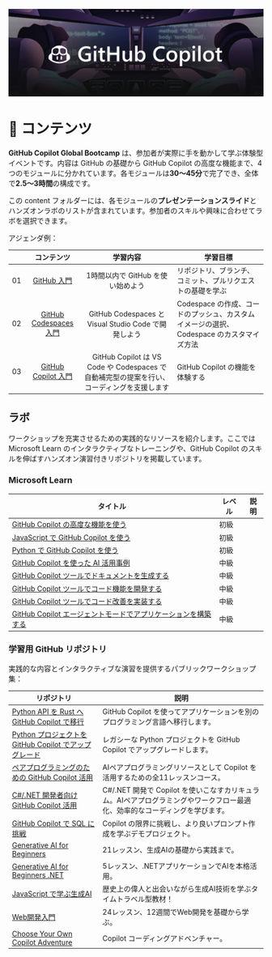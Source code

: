 ![GitHub Copilot](github-copilot.png) 

# 📂 コンテンツ

**GitHub Copilot Global Bootcamp** は、参加者が実際に手を動かして学ぶ体験型イベントです。内容は GitHub の基礎から GitHub Copilot の高度な機能まで、4つのモジュールに分かれています。各モジュールは**30～45分**で完了でき、全体で**2.5～3時間**の構成です。

この content フォルダーには、各モジュールの**プレゼンテーションスライド**とハンズオンラボのリストが含まれています。参加者のスキルや興味に合わせてラボを選択できます。

アジェンダ例：

|       |              コンテンツ             |                       学習内容                       |                     学習目標                 |
| :---: | :------------------------------------: | :---------------------------------------------------------: | ----------------------------------------------------------- |
| 01 | [GitHub 入門](/01-Introduction-to-GitHub/) | 1時間以内で GitHub を使い始めよう | リポジトリ、ブランチ、コミット、プルリクエストの基礎を学ぶ |
| 02 | [GitHub Codespaces 入門](/02-Introduction-to-GitHub-Codespaces/) | GitHub Codespaces と Visual Studio Code で開発しよう | Codespace の作成、コードのプッシュ、カスタムイメージの選択、Codespace のカスタマイズ方法 |
| 03 | [GitHub Copilot 入門](/03-Introduction-to-GitHub-Copilot/) | GitHub Copilot は VS Code や Codespaces で自動補完型の提案を行い、コーディングを支援します | GitHub Copilot の機能を体験する |

## ラボ
ワークショップを充実させるための実践的なリソースを紹介します。ここでは Microsoft Learn のインタラクティブなトレーニングや、GitHub Copilot のスキルを伸ばすハンズオン演習付きリポジトリを掲載しています。

### Microsoft Learn 

| タイトル | レベル | 説明 |
|---|---|---|
| [GitHub Copilot の高度な機能を使う](https://learn.microsoft.com/ja-jp/training/modules/advanced-github-copilot/) | 初級 |  |
| [JavaScript で GitHub Copilot を使う](https://learn.microsoft.com/ja-jp/training/modules/introduction-copilot-javascript/) | 初級 |  |
| [Python で GitHub Copilot を使う](https://learn.microsoft.com/ja-jp/training/modules/introduction-copilot-python/) | 初級 |  |
| [GitHub Copilot を使った AI 活用事例](https://learn.microsoft.com/ja-jp/training/modules/developer-use-cases-for-ai-with-github-copilot/) | 中級 |  |
| [GitHub Copilot ツールでドキュメントを生成する](https://learn.microsoft.com/ja-jp/training/modules/generate-documentation-using-github-copilot-tools/) | 中級 |  |
| [GitHub Copilot ツールでコード機能を開発する](https://learn.microsoft.com/ja-jp/training/modules/develop-code-features-using-github-copilot-tools/) | 中級 |  |
| [GitHub Copilot ツールでコード改善を実装する](https://learn.microsoft.com/ja-jp/training/modules/implement-code-improvements-using-github-copilot-tools/) | 中級 |  |
| [GitHub Copilot エージェントモードでアプリケーションを構築する](https://learn.microsoft.com/training/modules/github-copilot-agent-mode/) | 中級 |  |


### 学習用 GitHub リポジトリ
 
実践的な内容とインタラクティブな演習を提供するパブリックワークショップ集：

| リポジトリ | 説明 |
|------------|-------------|
| [Python API を Rust へ GitHub Copilot で移行](https://github.com/microsoft/github-copilot-migrating-languages/tree/main) | GitHub Copilot を使ってアプリケーションを別のプログラミング言語へ移行します。 |
| [Python プロジェクトを GitHub Copilot でアップグレード](https://github.com/microsoft/github-copilot-upgrading) | レガシーな Python プロジェクトを GitHub Copilot でアップグレードします。 |
| [ペアプログラミングのための GitHub Copilot 活用](https://github.com/microsoft/Mastering-GitHub-Copilot-for-Paired-Programming) | AIペアプログラミングリソースとして Copilot を活用するための全11レッスンコース。 |
| [C#/.NET 開発者向け GitHub Copilot 活用](https://github.com/microsoft/mastering-github-copilot-for-dotnet-csharp-developers) | C#/.NET 開発で Copilot を使いこなすカリキュラム。AIペアプログラミングやワークフロー最適化、効率的なコーディングを学びます。 |
| [GitHub Copilot で SQL に挑戦](https://github.com/microsoft/challenging-github-copilot) | Copilot の限界に挑戦し、より良いプロンプト作成を学ぶデモプロジェクト。 |
| [Generative AI for Beginners](https://aka.ms/genai-beginners) | 21レッスン、生成AIの基礎から実践まで。 |
| [Generative AI for Beginners .NET](https://github.com/microsoft/Generative-AI-for-beginners-dotnet) | 5レッスン、.NETアプリケーションでAIを本格活用。 |
| [JavaScript で学ぶ生成AI](https://github.com/microsoft/generative-ai-with-javascript) | 歴史上の偉人と出会いながら生成AI技術を学ぶタイムトラベル型教材！ |
| [Web開発入門](https://aka.ms/webdev-beginners) | 24レッスン、12週間でWeb開発を基礎から学ぶ。 |
| [Choose Your Own Copilot Adventure](https://github.com/microsoft/CopilotAdventures) | Copilot コーディングアドベンチャー。 |
